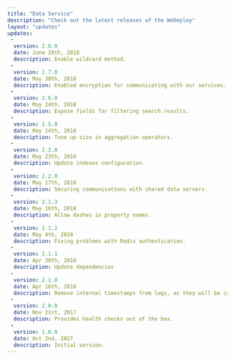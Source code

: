 ```yaml
---
title: "Data Service"
description: "Check out the latest releases of the WeDeploy"
layout: "updates"
updates:
 -
  version: 2.8.0
  date: June 28th, 2018
  description: Enable wildcard method.
 -
  version: 2.7.0
  date: May 30th, 2018
  description: Enabled encryption for communicating with our services.
 -
  version: 2.6.0
  date: May 24th, 2018
  description: Expose fields for filtering search results.
 -
  version: 2.5.0
  date: May 24th, 2018
  description: Tune up size in aggregation operators.
 -
  version: 2.3.0
  date: May 23th, 2018
  description: Update indexes configuration.
 -
  version: 2.2.0
  date: May 17th, 2018
  description: Securing communications with shared data servers.
 -
  version: 2.1.3
  date: May 16th, 2018
  description: Allow dashes in property names.
 -
  version: 2.1.2
  date: May 4th, 2018
  description: Fixing problems with Redis authentication.
 -
  version: 2.1.1
  date: Apr 30th, 2018
  description: Update dependencies
 -
  version: 2.1.0
  date: Apr 16th, 2018
  description: Remove internal timestamps from logs, as they will be calculated by the platform.
 -
  version: 2.0.0
  date: Nov 21st, 2017
  description: Provides health checks out of the box.
 -
  version: 1.0.0
  date: Oct 2nd, 2017
  description: Initial version.
---
```

